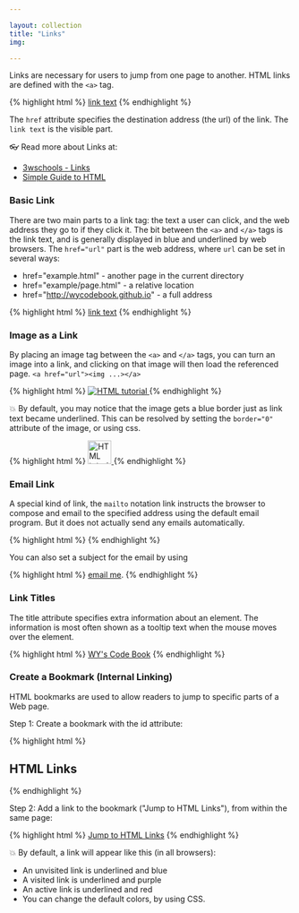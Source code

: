 ```yaml
---

layout: collection
title: "Links"
img:

---
```



Links are necessary for users to jump from one page to another. HTML links are defined with the `<a>` tag.

{% highlight html %}
  <a href="url">link text</a>
{% endhighlight %}

The `href` attribute specifies the destination address (the url) of the link. The `link text` is the visible part.

👓 Read more about Links at:

- [3wschools - Links](https://www.w3schools.com/html/html_links.asp)
- [Simple Guide to HTML](http://www.simplehtmlguide.com/linking.php)



### Basic Link

There are two main parts to a link tag: the text a user can click, and the web address they go to if they click it. The bit between the `<a>` and `</a>` tags is the link text, and is generally displayed in blue and underlined by web browsers. The `href="url"` part is the web address, where `url` can be set in several ways:

- href="example.html" - another page in the current directory
- href="example/page.html" - a relative location
- href="http://wycodebook.github.io" - a full address

{% highlight html %}
  <a href="url">link text</a>
{% endhighlight %}



### Image as a Link

By placing an image tag between the `<a>` and `</a>` tags, you can turn an image into a link, and clicking on that image will then load the referenced page. `<a href="url"><img ...></a>`

{% highlight html %}
  <a href="default.asp">
    <img src="smiley.gif" alt="HTML tutorial">
  </a>
{% endhighlight %}

💥 By default, you may notice that the image gets a blue border just as link text became underlined. This can be resolved by setting the `border="0"` attribute of the image, or using css.

{% highlight html %}
  <a href="default.asp">
    <img src="smiley.gif" alt="HTML tutorial" style="width:42px;height:42px;border:0;">
  </a>
{% endhighlight %}



### Email Link

A special kind of link, the `mailto` notation link instructs the browser to compose and email to the specified address using the default email program. But it does not actually send any emails automatically.

{% highlight html %}
  <a href="mailto:email"></a>
{% endhighlight %}

You can also set a subject for the email by using

{% highlight html %}
  <a href="mailto:xyz@sample.com?Subject=Links">email me</a>.
{% endhighlight %}



### Link Titles

The title attribute specifies extra information about an element. The information is most often shown as a tooltip text when the mouse moves over the element.

{% highlight html %}
  <a href="https://wycodebook.github.io" title="Go To WY's Code Book">WY's Code Book</a>
{% endhighlight %}



### Create a Bookmark (Internal Linking)

HTML bookmarks are used to allow readers to jump to specific parts of a Web page.

Step 1: Create a bookmark with the id attribute:

{% highlight html %}
  <h2 id="link">HTML Links</h2>
{% endhighlight %}

Step 2: Add a link to the bookmark ("Jump to HTML Links"), from within the same page:

{% highlight html %}
  <a href="#link">Jump to HTML Links</a>
{% endhighlight %}

💥 By default, a link will appear like this (in all browsers):

- An unvisited link is underlined and blue
- A visited link is underlined and purple
- An active link is underlined and red
- You can change the default colors, by using CSS.
